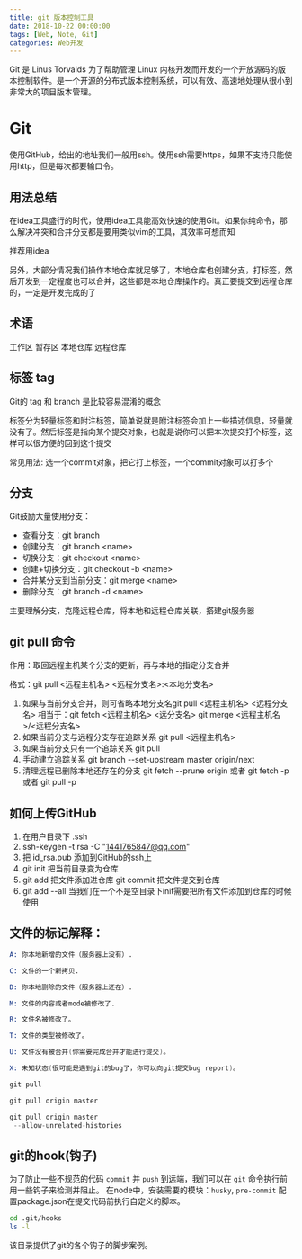 ```yaml
---
title: git 版本控制工具
date: 2018-10-22 00:00:00
tags: [Web, Note, Git]
categories: Web开发
---
```


Git 是 Linus Torvalds 为了帮助管理 Linux 内核开发而开发的一个开放源码的版本控制软件。是一个开源的分布式版本控制系统，可以有效、高速地处理从很小到非常大的项目版本管理。

<!-- more -->

# Git

使用GitHub，给出的地址我们一般用ssh。使用ssh需要https，如果不支持只能使用http，但是每次都要输口令。

## 用法总结

在idea工具盛行的时代，使用idea工具能高效快速的使用Git。如果你纯命令，那么解决冲突和合并分支都是要用类似vim的工具，其效率可想而知

推荐用idea

另外，大部分情况我们操作本地仓库就足够了，本地仓库也创建分支，打标签，然后开发到一定程度也可以合并，这些都是本地仓库操作的。真正要提交到远程仓库的，一定是开发完成的了

## 术语

工作区
暂存区
本地仓库
远程仓库

## 标签 tag

Git的 tag 和 branch 是比较容易混淆的概念

标签分为轻量标签和附注标签，简单说就是附注标签会加上一些描述信息，轻量就没有了。然后标签是指向某个提交对象，也就是说你可以把本次提交打个标签，这样可以很方便的回到这个提交

常见用法: 选一个commit对象，把它打上标签，一个commit对象可以打多个

## 分支

Git鼓励大量使用分支：

- 查看分支：git branch
- 创建分支：git branch \<name>
- 切换分支：git checkout \<name>
- 创建+切换分支：git checkout -b \<name>
- 合并某分支到当前分支：git merge \<name>
- 删除分支：git branch -d \<name>

主要理解分支，克隆远程仓库，将本地和远程仓库关联，搭建git服务器

## git pull 命令

作用：取回远程主机某个分支的更新，再与本地的指定分支合并

格式：git pull  <远程主机名> <远程分支名>:<本地分支名>

1. 如果与当前分支合并，则可省略本地分支名git pull <远程主机名> <远程分支名> 相当于：git fetch <远程主机名> <远分支名> git merge <远程主机名>/<远程分支名>
2. 如果当前分支与远程分支存在追踪关系 git pull <远程主机名>
3. 如果当前分支只有一个追踪关系 git pull
4. 手动建立追踪关系 git branch --set-upstream master origin/next
5. 清理远程已删除本地还存在的分支 git fetch --prune origin 或者 git fetch -p 或者 git pull -p


## 如何上传GitHub

1. 在用户目录下 .ssh
2. ssh-keygen -t rsa -C "1441765847@qq.com" 
3. 把 id_rsa.pub  添加到GitHub的ssh上
4. git init  把当前目录变为仓库
5. git add  把文件添加进仓库  git commit 把文件提交到仓库  
6. git add --all 当我们在一个不是空目录下init需要把所有文件添加到仓库的时候使用

## 文件的标记解释：

```s
A: 你本地新增的文件（服务器上没有）.

C: 文件的一个新拷贝.

D: 你本地删除的文件（服务器上还在）.

M: 文件的内容或者mode被修改了.

R: 文件名被修改了。

T: 文件的类型被修改了。

U: 文件没有被合并(你需要完成合并才能进行提交)。

X: 未知状态(很可能是遇到git的bug了，你可以向git提交bug report)。
```

```s
git pull

git pull origin master

git pull origin master
 --allow-unrelated-histories
```

## git的hook(钩子)

为了防止一些不规范的代码 `commit` 并 `push` 到远端，我们可以在  `git` 命令执行前用一些钩子来检测并阻止。
在node中，安装需要的模块：`husky`, `pre-commit` 配置package.json在提交代码前执行自定义的脚本。

```sh
cd .git/hooks
ls -l
```

该目录提供了git的各个钩子的脚步案例。

